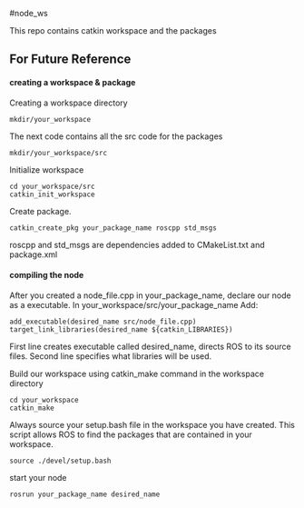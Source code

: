 #node_ws

This repo contains catkin workspace and the packages


## For Future Reference

#### creating a workspace & package

Creating a workspace directory

`mkdir/your_workspace`

The next code contains all the src code for the packages

`mkdir/your_workspace/src`

Initialize workspace

`cd your_workspace/src`  
`catkin_init_workspace`

Create package. 

`catkin_create_pkg your_package_name roscpp std_msgs`

roscpp and std_msgs are dependencies added to CMakeList.txt and package.xml


#### compiling the node

After you created a node\_file.cpp in your\_package\_name, declare our node as a executable. In your\_workspace/src/your\_package\_name Add:

`add_executable(desired_name src/node_file.cpp)`  
`target_link_libraries(desired_name ${catkin_LIBRARIES})`  

First line creates executable called desired_name, directs ROS to its source files. Second line specifies what libraries will be used.  

Build our workspace using catkin\_make command in the workspace directory

`cd your_workspace`  
`catkin_make`

Always source your setup.bash file in the workspace you have created. This script allows ROS to find the packages that are contained in your workspace.  

`source ./devel/setup.bash` 

start your node  

`rosrun your_package_name desired_name`



